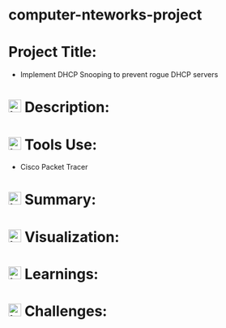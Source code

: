 # computer-nteworks-project

# Project Title:
- Implement DHCP Snooping to prevent rogue DHCP servers

# <img width="25" height="25" alt="image" src="https://github.com/user-attachments/assets/63687b28-62e0-4a18-b9a7-02efc50dceb5" /> Description:

# <img width="25" height="25" alt="image" src="https://github.com/user-attachments/assets/26780cf3-4554-4e0a-9701-d7c2fe060223" /> Tools Use:
- Cisco Packet Tracer

# <img width="25" height="25" alt="image" src="https://github.com/user-attachments/assets/8f149832-d9f8-428b-82c2-bc6de41a6597" /> Summary:

# <img width="25" height="25" alt="image" src="https://github.com/user-attachments/assets/993d7e4b-b8fd-4d2c-93ba-01bea864d133" /> Visualization:

# <img width="25" height="25" alt="image" src="https://github.com/user-attachments/assets/f2821bd8-bb52-4edc-919c-0bf6fa2e7233" /> Learnings:

# <img width="25" height="25" alt="image" src="https://github.com/user-attachments/assets/db740343-76e3-425d-9991-d39f704abfdc" /> Challenges:

